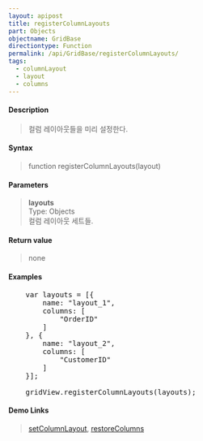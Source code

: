 ```yaml
---
layout: apipost
title: registerColumnLayouts
part: Objects
objectname: GridBase
directiontype: Function
permalink: /api/GridBase/registerColumnLayouts/
tags:
  - columnLayout
  - layout
  - columns
---
```



#### Description

> 컬럼 레이아웃들을 미리 설정한다.

#### Syntax

> function registerColumnLayouts(layout)

#### Parameters

> **layouts**  
> Type: Objects  
> 컬럼 레이아웃 세트들.  

#### Return value

> none

#### Examples 

<pre class="prettyprint">
    var layouts = [{
        name: "layout_1",
        columns: [
            "OrderID"
        ]
    }, {
        name: "layout_2",
        columns: [
            "CustomerID"
        ]
    }];
 
    gridView.registerColumnLayouts(layouts);
</pre>

#### Demo Links
> [setColumnLayout](/api/GridBase/setColumnLayout), [restoreColumns](/api/GridBase/restoreColumns)